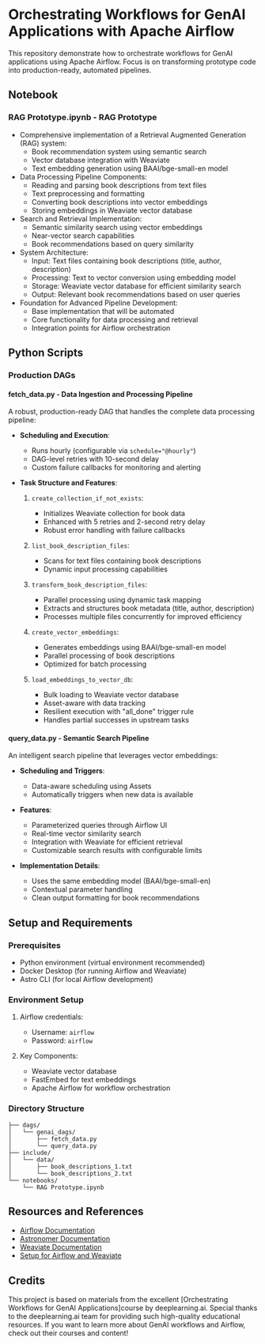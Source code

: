 # Orchestrating Workflows for GenAI Applications with Apache Airflow

This repository demonstrate how to orchestrate workflows for GenAI applications using Apache Airflow. Focus is on transforming prototype code into production-ready, automated pipelines.

## Notebook

### RAG Prototype.ipynb - RAG Prototype
- Comprehensive implementation of a Retrieval Augmented Generation (RAG) system:
  - Book recommendation system using semantic search
  - Vector database integration with Weaviate
  - Text embedding generation using BAAI/bge-small-en model
- Data Processing Pipeline Components:
  - Reading and parsing book descriptions from text files
  - Text preprocessing and formatting
  - Converting book descriptions into vector embeddings
  - Storing embeddings in Weaviate vector database
- Search and Retrieval Implementation:
  - Semantic similarity search using vector embeddings
  - Near-vector search capabilities
  - Book recommendations based on query similarity
- System Architecture:
  - Input: Text files containing book descriptions (title, author, description)
  - Processing: Text to vector conversion using embedding model
  - Storage: Weaviate vector database for efficient similarity search
  - Output: Relevant book recommendations based on user queries
- Foundation for Advanced Pipeline Development:
  - Base implementation that will be automated
  - Core functionality for data processing and retrieval
  - Integration points for Airflow orchestration

## Python Scripts

### Production DAGs

#### fetch_data.py - Data Ingestion and Processing Pipeline
A robust, production-ready DAG that handles the complete data processing pipeline:

- **Scheduling and Execution**:
  - Runs hourly (configurable via `schedule="@hourly"`)
  - DAG-level retries with 10-second delay
  - Custom failure callbacks for monitoring and alerting

- **Task Structure and Features**:
  1. `create_collection_if_not_exists`:
     - Initializes Weaviate collection for book data
     - Enhanced with 5 retries and 2-second retry delay
     - Robust error handling with failure callbacks

  2. `list_book_description_files`:
     - Scans for text files containing book descriptions
     - Dynamic input processing capabilities

  3. `transform_book_description_files`:
     - Parallel processing using dynamic task mapping
     - Extracts and structures book metadata (title, author, description)
     - Processes multiple files concurrently for improved efficiency

  4. `create_vector_embeddings`:
     - Generates embeddings using BAAI/bge-small-en model
     - Parallel processing of book descriptions
     - Optimized for batch processing

  5. `load_embeddings_to_vector_db`:
     - Bulk loading to Weaviate vector database
     - Asset-aware with data tracking
     - Resilient execution with "all_done" trigger rule
     - Handles partial successes in upstream tasks

#### query_data.py - Semantic Search Pipeline
An intelligent search pipeline that leverages vector embeddings:

- **Scheduling and Triggers**:
  - Data-aware scheduling using Assets
  - Automatically triggers when new data is available
  
- **Features**:
  - Parameterized queries through Airflow UI
  - Real-time vector similarity search
  - Integration with Weaviate for efficient retrieval
  - Customizable search results with configurable limits

- **Implementation Details**:
  - Uses the same embedding model (BAAI/bge-small-en)
  - Contextual parameter handling
  - Clean output formatting for book recommendations

## Setup and Requirements

### Prerequisites
- Python environment (virtual environment recommended)
- Docker Desktop (for running Airflow and Weaviate)
- Astro CLI (for local Airflow development)

### Environment Setup
1. Airflow credentials:
   - Username: `airflow`
   - Password: `airflow`

2. Key Components:
   - Weaviate vector database
   - FastEmbed for text embeddings
   - Apache Airflow for workflow orchestration

### Directory Structure
```
├── dags/
│   └── genai_dags/
│       ├── fetch_data.py
│       └── query_data.py
├── include/
│   └── data/
│       ├── book_descriptions_1.txt
│       └── book_descriptions_2.txt
└── notebooks/
    └── RAG Prototype.ipynb
```

## Resources and References
- [Airflow Documentation](https://airflow.apache.org/docs/)
- [Astronomer Documentation](https://www.astronomer.io/docs/)
- [Weaviate Documentation](https://weaviate.io/developers/weaviate)
- [Setup for Airflow and Weaviate](https://github.com/astronomer/orchestrating-workflows-for-genai-deeplearning-ai) 


## Credits

This project is based on materials from the excellent [Orchestrating Workflows for GenAI Applications]course by deeplearning.ai. Special thanks to the deeplearning.ai team for providing such high-quality educational resources. If you want to learn more about GenAI workflows and Airflow, check out their courses and content!
